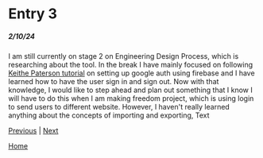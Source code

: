 # Entry 3
##### 2/10/24

I am still currently on stage 2 on Engineering Design Process, which is researching about the tool. In the break I have mainly focused on following [Keithe Paterson tutorial](https://www.youtube.com/watch?v=vuLTzi17k14) on setting up google auth using firebase and I have learned how to have the user sign in and sign out. Now with that knowledge, I would like to step ahead and plan out something that I know I will have to do this when I am making freedom project, which is using login to send users to different website. However, I haven't really learned anything about the concepts of importing and exporting, 
Text

[Previous](entry02.md) | [Next](entry04.md)

[Home](../README.md)
